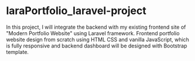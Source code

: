 # laraPortfolio_laravel-project
In this project, I will integrate the backend with my existing frontend site of "Modern Portfolio Website" using Laravel framework. Frontend portfolio website design from scratch using HTML CSS and vanilla JavaScript, which is fully responsive and backend dashboard will be designed with Bootstrap template.
